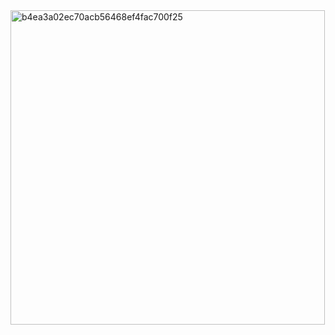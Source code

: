 <img width="503" alt="b4ea3a02ec70acb56468ef4fac700f25" src="https://github.com/user-attachments/assets/a9309aaa-f6b9-4788-a0e1-458f9e4707a5" />
